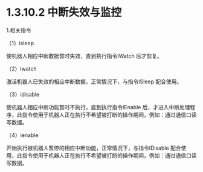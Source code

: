 # 1.3.10.2 中断失效与监控

1.相关指令

（1）isleep

使机器人相应中断数据暂时失效，直到执行指令IWatch 后才恢复。

（2）iwatch

激活机器人已失效的相应中断数据，正常情况下，与指令ISleep 配合使用。

（3）idisable

使机器人相应中断功能暂时不执行，直到执行指令IEnable 后，才进入中断处理程序，此指令使用于机器人正在执行不希望被打断的操作期间，例如：通过通信口读写数据。

（4）ienable

开始执行被机器人暂停的相应中断功能，正常情况下，与指令IDisable 配合使用，此指令使用于机器人正在执行不希望被打断的操作期间，例如：通过通信口读写数据。